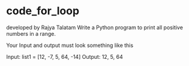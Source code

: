 # code_for_loop
developed by Rajya Talatam
Write a Python program to print all positive numbers in a range.

Your Input and output must look something like this

Input: list1 = [12, -7, 5, 64, -14] Output: 12, 5, 64
